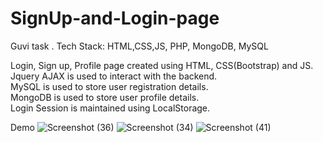 # SignUp-and-Login-page
Guvi task . Tech Stack: HTML,CSS,JS, PHP, MongoDB, MySQL

Login, Sign up, Profile page created using HTML, CSS(Bootstrap) and JS.<br>
Jquery AJAX is used to interact with the backend.<br>
MySQL is used to store user registration details.<br>
MongoDB is used to store user profile details.<br>
Login Session is maintained using LocalStorage.<br>


Demo
![Screenshot (36)](https://github.com/adithyak2k03/SignUp-and-Login-page/assets/110721429/00ac1874-2a76-4e00-bfb9-d54e2c6ba90e)
![Screenshot (34)](https://github.com/adithyak2k03/SignUp-and-Login-page/assets/110721429/3398d3e9-dde3-46f8-9ad2-052fad5e3d92)
![Screenshot (41)](https://github.com/adithyak2k03/SignUp-and-Login-page/assets/110721429/e4ae0ed1-4d4a-4727-bf77-e6a6f0415e40)




